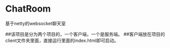 # ChatRoom
基于netty的websocket聊天室

##该项目是分为两个项目的，一个客户端，一个是服务端。
##客户端放在项目的client文件夹里面，直接运行里面的index.html即可启动。
